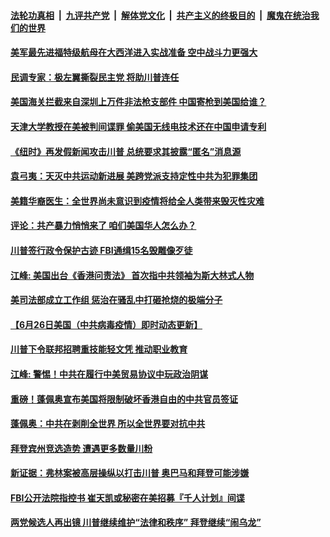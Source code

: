 

####  [法轮功真相](../../../../basic/blob/master/README.md?t=06291431) &nbsp;|&nbsp; [九评共产党](../../../../9ping.md/blob/master/README.md?t=06291431) &nbsp;|&nbsp; [解体党文化](../../../../jtdwh.md/blob/master/README.md?t=06291431)  &nbsp;|&nbsp; [共产主义的终极目的](../../../../gczydzjmd.md/blob/master/README.md?t=06291431) &nbsp;|&nbsp; [魔鬼在统治我们的世界](../../../../mgztzwmdsj.md/blob/master/README.md?t=06291431) 

#### [美军最先进福特级航母在大西洋进入实战准备 空中战斗力更强大](../pages/soh6/395248.md?t=06291431) 
#### [民调专家：极左翼撕裂民主党 将助川普连任](../pages/soh6/395242.md?t=06291431) 
#### [美国海关拦截来自深圳上万件非法枪支部件 中国寄枪到美国给谁？](../pages/soh6/395233.md?t=06291431) 
#### [天津大学教授在美被判间谍罪 偷美国无线电技术还在中国申请专利](../pages/soh6/395215.md?t=06291431) 
#### [《纽时》再发假新闻攻击川普 总统要求其披露“匿名”消息源](../pages/soh6/395212.md?t=06291431) 
#### [袁弓夷：天灭中共运动新进展 美跨党派支持定性中共为犯罪集团](../pages/soh6/395206.md?t=06291431) 
#### [美籍华裔医生：全世界尚未意识到疫情将给全人类带来毁灭性灾难](../pages/soh6/394996.md?t=06291431) 
#### [评论：共产暴力悄悄来了  咱们美国华人怎么办？](../pages/soh6/394975.md?t=06291431) 
#### [川普签行政令保护古迹  FBI通缉15名毁雕像歹徒](../pages/soh6/394963.md?t=06291431) 
#### [江峰: 美国出台《香港问责法》 首次指中共领袖为斯大林式人物](../pages/soh6/394951.md?t=06291431) 
#### [美司法部成立工作组 惩治在骚乱中打砸抢烧的极端分子](../pages/soh6/394927.md?t=06291431) 
#### [【6月26日美国（中共病毒疫情）即时动态更新】](../pages/soh6/394462.md?t=06291431) 
#### [川普下令联邦招聘重技能轻文凭 推动职业教育  ](../pages/soh6/394681.md?t=06291431) 
#### [江峰: 警惕！中共在履行中美贸易协议中玩政治阴谋](../pages/soh6/394627.md?t=06291431) 
#### [重磅！蓬佩奥宣布美国将限制破坏香港自由的中共官员签证](../pages/soh6/394594.md?t=06291431) 
#### [蓬佩奥：中共在剥削全世界 所以全世界要对抗中共](../pages/soh6/394567.md?t=06291431) 
#### [拜登宾州竞选造势 遭遇更多数量川粉](../pages/soh6/394564.md?t=06291431) 
#### [新证据：弗林案被高层操纵以打击川普 奥巴马和拜登可能涉嫌](../pages/soh6/394549.md?t=06291431) 
#### [FBI公开法院指控书  崔天凯或秘密在美招募『千人计划』间谍](../pages/soh6/394528.md?t=06291431) 
#### [两党候选人再出镜 川普继续维护“法律和秩序” 拜登继续“闹乌龙”](../pages/soh6/394519.md?t=06291431) 

